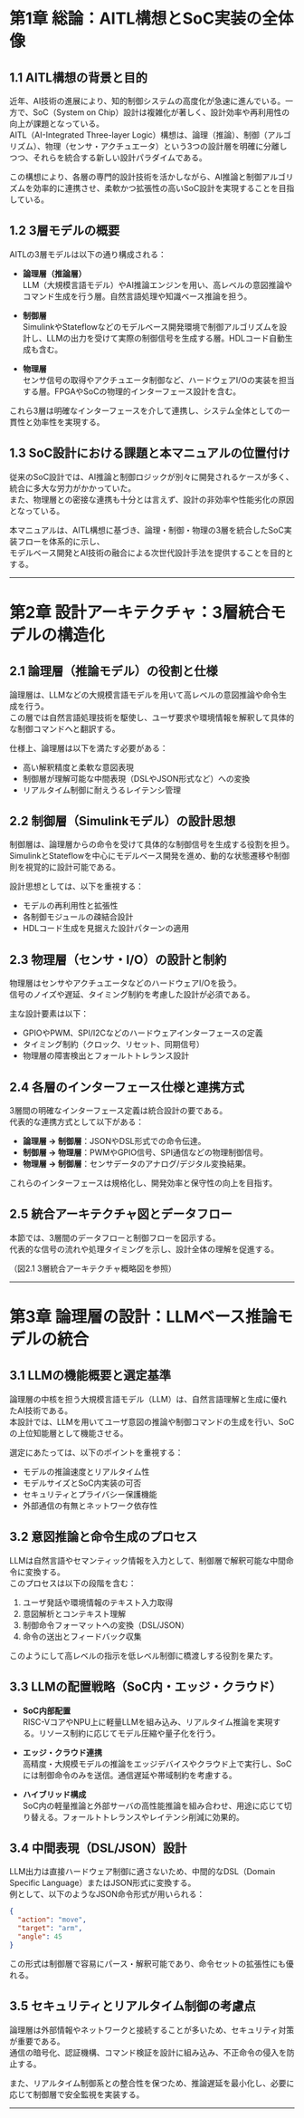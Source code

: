 # 第1章 総論：AITL構想とSoC実装の全体像

## 1.1 AITL構想の背景と目的

近年、AI技術の進展により、知的制御システムの高度化が急速に進んでいる。一方で、SoC（System on Chip）設計は複雑化が著しく、設計効率や再利用性の向上が課題となっている。  
AITL（AI-Integrated Three-layer Logic）構想は、論理（推論）、制御（アルゴリズム）、物理（センサ・アクチュエータ）という3つの設計層を明確に分離しつつ、それらを統合する新しい設計パラダイムである。  

この構想により、各層の専門的設計技術を活かしながら、AI推論と制御アルゴリズムを効率的に連携させ、柔軟かつ拡張性の高いSoC設計を実現することを目指している。

## 1.2 3層モデルの概要

AITLの3層モデルは以下の通り構成される：

- **論理層（推論層）**  
  LLM（大規模言語モデル）やAI推論エンジンを用い、高レベルの意図推論やコマンド生成を行う層。自然言語処理や知識ベース推論を担う。

- **制御層**  
  SimulinkやStateflowなどのモデルベース開発環境で制御アルゴリズムを設計し、LLMの出力を受けて実際の制御信号を生成する層。HDLコード自動生成も含む。

- **物理層**  
  センサ信号の取得やアクチュエータ制御など、ハードウェアI/Oの実装を担当する層。FPGAやSoCの物理的インターフェース設計を含む。

これら3層は明確なインターフェースを介して連携し、システム全体としての一貫性と効率性を実現する。

## 1.3 SoC設計における課題と本マニュアルの位置付け

従来のSoC設計では、AI推論と制御ロジックが別々に開発されるケースが多く、統合に多大な労力がかかっていた。  
また、物理層との密接な連携も十分とは言えず、設計の非効率や性能劣化の原因となっている。

本マニュアルは、AITL構想に基づき、論理・制御・物理の3層を統合したSoC実装フローを体系的に示し、  
モデルベース開発とAI技術の融合による次世代設計手法を提供することを目的とする。

---

# 第2章 設計アーキテクチャ：3層統合モデルの構造化

## 2.1 論理層（推論モデル）の役割と仕様

論理層は、LLMなどの大規模言語モデルを用いて高レベルの意図推論や命令生成を行う。  
この層では自然言語処理技術を駆使し、ユーザ要求や環境情報を解釈して具体的な制御コマンドへと翻訳する。  

仕様上、論理層は以下を満たす必要がある：  
- 高い解釈精度と柔軟な意図表現  
- 制御層が理解可能な中間表現（DSLやJSON形式など）への変換  
- リアルタイム制御に耐えうるレイテンシ管理  

## 2.2 制御層（Simulinkモデル）の設計思想

制御層は、論理層からの命令を受けて具体的な制御信号を生成する役割を担う。  
SimulinkとStateflowを中心にモデルベース開発を進め、動的な状態遷移や制御則を視覚的に設計可能である。  

設計思想としては、以下を重視する：  
- モデルの再利用性と拡張性  
- 各制御モジュールの疎結合設計  
- HDLコード生成を見据えた設計パターンの適用  

## 2.3 物理層（センサ・I/O）の設計と制約

物理層はセンサやアクチュエータなどのハードウェアI/Oを扱う。  
信号のノイズや遅延、タイミング制約を考慮した設計が必須である。  

主な設計要素は以下：  
- GPIOやPWM、SPI/I2Cなどのハードウェアインターフェースの定義  
- タイミング制約（クロック、リセット、同期信号）  
- 物理層の障害検出とフォールトトレランス設計  

## 2.4 各層のインターフェース仕様と連携方式

3層間の明確なインターフェース定義は統合設計の要である。  
代表的な連携方式として以下がある：  

- **論理層 → 制御層**：JSONやDSL形式での命令伝達。  
- **制御層 → 物理層**：PWMやGPIO信号、SPI通信などの物理制御信号。  
- **物理層 → 制御層**：センサデータのアナログ/デジタル変換結果。  

これらのインターフェースは規格化し、開発効率と保守性の向上を目指す。

## 2.5 統合アーキテクチャ図とデータフロー

本節では、3層間のデータフローと制御フローを図示する。  
代表的な信号の流れや処理タイミングを示し、設計全体の理解を促進する。

（図2.1 3層統合アーキテクチャ概略図を参照）

---

# 第3章 論理層の設計：LLMベース推論モデルの統合

## 3.1 LLMの機能概要と選定基準

論理層の中核を担う大規模言語モデル（LLM）は、自然言語理解と生成に優れたAI技術である。  
本設計では、LLMを用いてユーザ意図の推論や制御コマンドの生成を行い、SoCの上位知能層として機能させる。

選定にあたっては、以下のポイントを重視する：  
- モデルの推論速度とリアルタイム性  
- モデルサイズとSoC内実装の可否  
- セキュリティとプライバシー保護機能  
- 外部通信の有無とネットワーク依存性  

## 3.2 意図推論と命令生成のプロセス

LLMは自然言語やセマンティック情報を入力として、制御層で解釈可能な中間命令に変換する。  
このプロセスは以下の段階を含む：  
1. ユーザ発話や環境情報のテキスト入力取得  
2. 意図解析とコンテキスト理解  
3. 制御命令フォーマットへの変換（DSL/JSON）  
4. 命令の送出とフィードバック収集  

このようにして高レベルの指示を低レベル制御に橋渡しする役割を果たす。

## 3.3 LLMの配置戦略（SoC内・エッジ・クラウド）

- **SoC内部配置**  
  RISC-VコアやNPU上に軽量LLMを組み込み、リアルタイム推論を実現する。リソース制約に応じてモデル圧縮や量子化を行う。

- **エッジ・クラウド連携**  
  高精度・大規模モデルの推論をエッジデバイスやクラウド上で実行し、SoCには制御命令のみを送信。通信遅延や帯域制約を考慮する。

- **ハイブリッド構成**  
  SoC内の軽量推論と外部サーバの高性能推論を組み合わせ、用途に応じて切り替える。フォールトトレランスやレイテンシ削減に効果的。

## 3.4 中間表現（DSL/JSON）設計

LLM出力は直接ハードウェア制御に適さないため、中間的なDSL（Domain Specific Language）またはJSON形式に変換する。  
例として、以下のようなJSON命令形式が用いられる：

```json
{
  "action": "move",
  "target": "arm",
  "angle": 45
}
```
この形式は制御層で容易にパース・解釈可能であり、命令セットの拡張性にも優れる。

## 3.5 セキュリティとリアルタイム制御の考慮点

論理層は外部情報やネットワークと接続することが多いため、セキュリティ対策が重要である。  
通信の暗号化、認証機構、コマンド検証を設計に組み込み、不正命令の侵入を防止する。

また、リアルタイム制御系との整合性を保つため、推論遅延を最小化し、必要に応じて制御層で安全監視を実装する。

---


